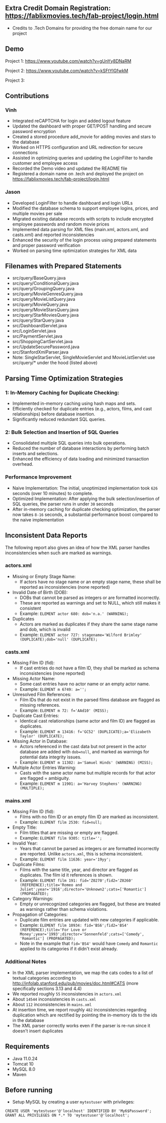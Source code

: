 ## Extra Credit Domain Registration: https://fablixmovies.tech/fab-project/login.html
- Credits to .Tech Domains for providing the free domain name for our project

## Demo
Project 1: https://www.youtube.com/watch?v=gUnYy8DNaRM

Project 2: https://www.youtube.com/watch?v=kSFtYlGfwkM

Project 3: 

## Contributions
### Vinh
- Integrated reCAPTCHA for login and added logout feature
- Updated the dashboard with proper GET/POST handling and secure password encryption
- Created a stored procedure add_movie for adding movies and stars to the database
- Worked on HTTPS configuration and URL redirection for secure connections
- Assisted in optimizing queries and updating the LoginFilter to handle customer and employee access
- Recorded the Demo video and updated the README file
- Registered a domain name on .tech and deployed the project on https://fablixmovies.tech/fab-project/login.html

### Jason
- Developed LoginFilter to handle dashboard and login URLs
- Modified the database schema to support employee logins, prices, and multiple movies per sale
- Migrated existing database records with scripts to include encrypted employee passwords and random movie prices
- Implemented data parsing for XML files (main.xml, actors.xml, and casts.xml) and reported inconsistencies
- Enhanced the security of the login process using prepared statements and proper password verification
- Worked on parsing time optimization strategies for XML data

## Filenames with Prepared Statements
- src/query/BaseQuery.java
- src/query/ConditionalQuery.java
- src/query/GroupingQuery.java
- src/query/MovieGenresQuery.java
- src/query/MovieListQuery.java
- src/query/MovieQuery.java
- src/query/MovieStarsQuery.java
- src/query/StarMoviesQuery.java
- src/query/StarQuery.java
- src/DashboardServlet.java
- src/LoginServlet.java
- src/PaymentServlet.java
- src/ShoppingCartServlet.java
- src/UpdateSecurePassword.java
- src/StanfordXmlParser.java
- Note: SingleStarServlet, SingleMovieServlet and MovieListServlet use src/query/* under the hood (listed above)

## Parsing Time Optimization Strategies
### 1: In-Memory Caching for Duplicate Checking:
- Implemented in-memory caching using hash maps and sets.
- Efficiently checked for duplicate entries (e.g., actors, films, and cast relationships) before database insertion.
- Significantly reduced redundant SQL queries.

### 2: Bulk Selection and Insertion of SQL Queries
- Consolidated multiple SQL queries into bulk operations.
- Reduced the number of database interactions by performing batch inserts and selections.
- Enhanced the efficiency of data loading and minimized transaction overhead.

### Performance Improvement 
- Naive Implementation: The initial, unoptimized implementation took `626` seconds (over 10 minutes) to complete.
- Optimized Implementation: After applying the bulk selection/insertion of SQL queries, the parser runs in under `30` seconds
- After in-memory caching for duplicate checking optimization, the parser now takes `8-16` seconds, a substantial performance boost compared to the naive implementation

## Inconsistent Data Reports
The following report also gives an idea of how the XML parser handles inconsistencies when such are marked as warnings.
### actors.xml
- Missing or Empty Stage Name:
  - If actors have no stage name or an empty stage name, these shall be reported as inconsistencies (none reported)
- Invalid Date of Birth (DOB): 
  - DOBs that cannot be parsed as integers or are formatted incorrectly.
  - These are reported as warnings and set to NULL, which still makes it consistent
  - Example: `ELEMENT actor 680: dob='n.a.' (WARNING);`
- Duplicates
  - Actors are marked as duplicates if they share the same stage name and dob, which is invalid
  - Example: `ELEMENT actor 727: stagename='Wilford Brimley' (DUPLICATE);dob='null' (DUPLICATE);`
### casts.xml
- Missing Film ID (fid): 
  - If cast entries do not have a film ID, they shall be marked as schema inconsistencies (none reported)
- Missing Actor Name: 
  - Some cast entries have no actor name or an empty actor name.
  - Example: `ELEMENT m 6749: a='';`
- Unresolved Film References: 
  - Film IDs that do not exist in the parsed films database are flagged as missing references.
  - Example: `ELEMENT m 72: f='AAd10' (MISS);`
- Duplicate Cast Entries: 
  - Identical cast relationships (same actor and film ID) are flagged as duplicates.
  - Example: `ELEMENT m 13416: f='GC52' (DUPLICATE);a='Elizabeth Taylor' (DUPLICATE);`
- Missing Actor in Database: 
  - Actors referenced in the cast data but not present in the actor database are added with `dob=null`, and marked as warnings for potential data integrity issues.
  - Example: `ELEMENT m 11302: a='Samuel Hinds' (WARNING) (MISS);`
- Multiple Actor Entries Warning: 
  - Casts with the same actor name but multiple records for that actor are flagged = ambiguity.
  - Example: `ELEMENT m 11901: a='Harvey Stephens' (WARNING) (MULTIPLE);`

### mains.xml
- Missing Film ID (fid): 
  - Films with no film ID or an empty film ID are marked as inconsistent.
  - Example: `ELEMENT film 2530: fid=null;`
- Empty Title: 
  - Film titles that are missing or empty are flagged.
  - Example: `ELEMENT film 9305: title='';`
- Invalid Year: 
  - Years that cannot be parsed as integers or are formatted incorrectly are reported. Unlike `actors.xml`, this is schema inconsistent.
  - Example: `ELEMENT film 11636: year='19yy';`
- Duplicate Films: 
  - Films with the same title, year, and director are flagged as duplicates. The film id it references is shown.
  - Example: `ELEMENT film 191: fid='Z0270';fid2='Z0260' (REFERENCE);title='Romeo and Juliet';year='1916';director='Unknown2';cats=['Romantic'] (PROPAGATED);`
- Category Warnings: 
  - Empty or unrecognized categories are flagged, but these are treated as warnings rather than schema violations.
- Propagation of Categories: 
  - Duplicate film entries are updated with new categories if applicable.
  - Example: `ELEMENT film 10934: fid='BS6';fid2='BS4' (REFERENCE);title='For Love or Money';year='1993';director='Sonnenfeld';cats=['Comedy', 'Romantic'] (PROPAGATED);`
  - Note in the example that `fid='BS4'` would have `Comedy` and `Romantic` applied to its categories if it didn't exist already.

### Additional Notes
- In the XML parser implementation, we map the cats codes to a list of textual categories according to http://infolab.stanford.edu/pub/movies/doc.html#CATS (more specifically sections 3.13 and 4.4)
- We reported roughly `55` inconsistencies in `actors.xml`
- About `14544` inconsistencies in `casts.xml`
- About `112` inconsistencies in `mains.xml`
- At insertion time, we report roughly `482` inconsistencies regarding duplication which are rectified by pointing the in-memory ids to the ids in the database
- The XML parser correctly works even if the parser is re-run since it doesn't insert duplicates

## Requirements
- Java 11.0.24
- Tomcat 10
- MySQL 8.0
- Maven

## Before running
- Setup MySQL by creating a user `mytestuser` with privileges:
```mysql
CREATE USER 'mytestuser'@'localhost' IDENTIFIED BY 'My6$Password';
GRANT ALL PRIVILEGES ON *.* TO 'mytestuser'@'localhost';
```

